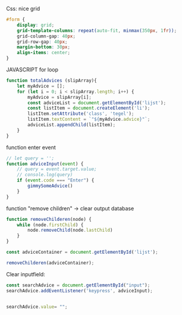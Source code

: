 Css:
nice grid
```css
#form {
    display: grid;
    grid-template-columns: repeat(auto-fit, minmax(350px, 1fr));
    grid-column-gap: 40px;
    grid-row-gap: 40px;
    margin-bottom: 30px;
    align-items: center;
}
```

JAVASCRIPT
for loop
```javascript
function totalAdvices (slipArray){
    let myAdvice = [];
    for (let i = 0; i < slipArray.length; i++) {
        myAdvice = slipArray[i];
        const adviceList = document.getElementById('lijst');
        const listItem = document.createElement('li');
        listItem.setAttribute('class', 'tegel');
        listItem.textContent = `"${myAdvice.advice}"`;
        adviceList.appendChild(listItem);
    }
}
```

function enter event
```javascript
// let query = '';
function adviceInput(event) {
    // query = event.target.value;
    // console.log(query)
    if (event.code === "Enter") {
        gimmySomeAdvice()
    }
}
```
function "remove children" -> clear output database
```javascript
function removeChilderen(node) {
    while (node.firstChild) {
        node.removeChild(node.lastChild)
    }
}

const adviceContainer = document.getElementById('lijst');

removeChilderen(adviceContainer);
```

Clear inputfield:
```javascript
const searchAdvice = document.getElementById("input");
searchAdvice.addEventListener('keypress', adviceInput);


searchAdvice.value= "";
```

